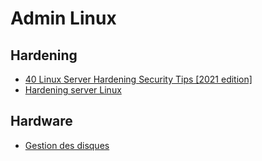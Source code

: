 # Admin Linux

## Hardening

* [40 Linux Server Hardening Security Tips [2021 edition]](https://www.cyberciti.biz/tips/linux-security.html)
* [Hardening server Linux](https://k-lfa.info/hardening-linux-tips/)

## Hardware

* [Gestion des disques](harddrive.md)

